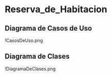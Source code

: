 # Reserva_de_Habitacion 

## Diagrama de Casos de Uso 
!CasosDeUso.png

## Diagrama de Clases
!DiagramaDeClases.png
